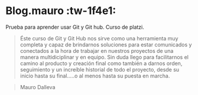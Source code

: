 # Blog.mauro :tw-1f4e1:
Prueba para aprender usar Git y Git hub. Curso de platzi.

>  Éste curso de Git y Git Hub nos sirve como una herramienta muy completa y capaz de brindarnos soluciones para estar comunicados y conectados a la hora de trabajar en nuestros proyectos de una manera multidiciplinar y en equipo. Sin duda llego para facilitarnos el camino al producto y creación final como también a darnos orden, seguimiento y un increíble historial de todo el proyecto, desde su inicio hasta su final.....o al menos hasta su puesta en marcha.

>   Mauro Dalleva



